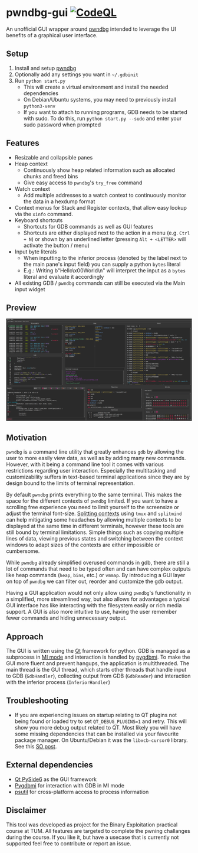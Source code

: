 # pwndbg-gui [![CodeQL](https://github.com/AlEscher/pwndbg-gui/actions/workflows/github-code-scanning/codeql/badge.svg)](https://github.com/AlEscher/pwndbg-gui/actions/workflows/github-code-scanning/codeql)

An unofficial GUI wrapper around [pwndbg](https://github.com/pwndbg/pwndbg) intended to leverage the UI benefits of a graphical user interface.

## Setup

1. Install and setup [pwndbg](https://github.com/pwndbg/pwndbg#how)
2. Optionally add any settings you want in `~/.gdbinit`
3. Run `python start.py`
   - This will create a virtual environment and install the needed dependencies
   - On Debian/Ubuntu systems, you may need to previously install `python3-venv`
   - If you want to attach to running programs, GDB needs to be started with sudo. To do this, run `python start.py --sudo` and enter your sudo password when prompted

## Features

- Resizable and collapsible panes
- Heap context
  - Continuously show heap related information such as allocated chunks and freed bins
  - Give easy access to `pwndbg`'s `try_free` command
- Watch context
  - Add multiple addresses to a watch context to continuously monitor the data in a hexdump format
- Context menus for Stack and Register contexts, that allow easy lookup via the `xinfo` command.
- Keyboard shortcuts
  - Shortcuts for GDB commands as well as GUI features
  - Shortcuts are either displayed next to the action in a menu (e.g. `Ctrl + N`) or shown by an underlined letter (pressing `Alt + <LETTER>` will activate the button / menu)
- Input byte literals
  - When inputting to the inferior process (denoted by the label next to the main pane's input field) you can supply a python `bytes` literal
  - E.g.: Writing b"Hello\x00World\n" will interpret the input as a `bytes` literal and evaluate it accordingly
- All existing GDB / `pwndbg` commands can still be executed via the Main input widget

## Preview

![Overview Running](./screenshots/OverviewRunning.png)

## Motivation

`pwndbg` is a command line utility that greatly enhances `gdb` by allowing the user to more easily view data, as well as by adding many new commands.
However, with it being a command line tool it comes with various restrictions regarding user interaction.
Especially the multitasking and customizability suffers in text-based terminal applications since they are by design bound to the limits of terminal representation.

By default `pwndbg` prints everything to the same terminal. This makes the space for the different contexts of `pwndbg` limited.
If you want to have a scrolling free experience you need to limit yourself to the screensize or adjust the terminal font-size.
[Splitting contexts](https://github.com/pwndbg/pwndbg/blob/dev/FEATURES.md#splitting--layouting-context) using `tmux` and `splitmind` can help mitigating some headaches by allowing multiple contexts to be displayed at the same time in different terminals, however these tools are still bound by terminal limitations.
Simple things such as copying multiple lines of data, viewing previous states and switching between the context windows to adapt sizes of the contexts are either impossible or cumbersome.  

While `pwndbg` already simplified overused commands in gdb, there are still a lot of commands that need to be typed often and can have complex outputs like heap commands (`heap`, `bins`, etc.) or `vmmap`. 
By introducing a GUI layer on top of `pwndbg` we can filter out, reorder and customize the gdb output.

Having a GUI application would not only allow using `pwndbg`'s functionality in a simplified, more streamlined way, but also allows for advantages a typical GUI interface has like interacting with the filesystem easily or rich media support.
A GUI is also more intuitive to use, having the user remember fewer commands and hiding unnecessary output.

## Approach

The GUI is written using the [Qt](https://doc.qt.io/qtforpython-6/) framework for python.
GDB is managed as a subprocess in [MI mode](https://ftp.gnu.org/old-gnu/Manuals/gdb/html_chapter/gdb_22.html) and interaction is handled by [pygdbmi](https://pypi.org/project/pygdbmi/).
To make the GUI more fluent and prevent hangups, the application is multithreaded.
The main thread is the GUI thread, which starts other threads that handle input to GDB (`GdbHandler`), collecting output from GDB (`GdbReader`) and interaction with the inferior process (`InferiorHandler`)

## Troubleshooting

- If you are experiencing issues on startup relating to QT plugins not being found or loaded try to set `QT_DEBUG_PLUGINS=1` and retry. This will show you more debug output related to QT. Most likely you will have some missing dependencies that can be installed via your favourite package manager. On Ubuntu/Debian it was the `libxcb-cursor0` library. See this [SO post](https://stackoverflow.com/questions/68036484/qt6-qt-qpa-plugin-could-not-load-the-qt-platform-plugin-xcb-in-even-thou).

## External dependencies
- [Qt PySide6](https://www.qt.io/download-open-source) as the GUI framework
- [Pygdbmi](https://github.com/cs01/pygdbmi) for interaction with GDB in MI mode
- [psutil](https://pypi.org/project/psutil/) for cross-platform access to process information

## Disclaimer 
This tool was developed as project for the Binary Exploitation practical course at TUM. All features are targeted to complete the pwning challanges during the course. If you like it, but have a usecase that is currently not supported feel free to contribute or report an issue.  